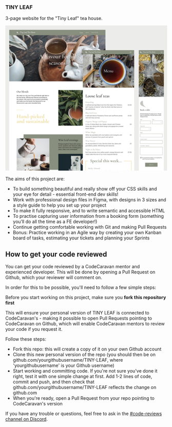 ### TINY LEAF

3-page website for the "Tiny Leaf" tea house.

![Project preview screens](./preview_3%20screens.png)

The aims of this project are:

- To build something beautiful and really show off your CSS skills and your eye for detail - essential front-end dev skills!
- Work with professional design files in Figma, with designs in 3 sizes and a style guide to help you set up your project
- To make it fully responsive, and to write semantic and accessible HTML
- To practise capturing user information from a booking form (something you’ll do all the time as a FE developer!)
- Continue getting comfortable working with Git and making Pull Requests
- Bonus: Practice working in an Agile way by creating your own Kanban board of tasks, estimating your tickets and planning your Sprints

## How to get your code reviewed

You can get your code reviewed by a CodeCaravan mentor and experienced developer. This will be done by opening a Pull Request on Github, which your reviewer will comment on.

In order for this to be possible, you'll need to follow a few simple steps:

Before you start working on this project, make sure you **fork this repository first**

This will ensure your personal version of TINY LEAF is connected to CodeCaravan's - making it possible to open Pull Requests pointing to CodeCaravan on Github, which will enable CodeCaravan mentors to review your code if you request it.

Follow these steps:

- Fork this repo: this will create a copy of it on your own Github account
- Clone this new personal version of the repo (you should then be on github.com/yourgithubusername/TINY-LEAF, where 'yourgithubusername' is your Github username)
- Start working and committing code. If you're not sure you've done it right, test it with one simple change at first. Add 1-2 lines of code, commit and push, and then check that github.com/yourgithubusername/TINY-LEAF reflects the change on github.com
- When you're ready, open a Pull Request from your repo pointing to CodeCaravan's version

If you have any trouble or questions, feel free to ask in the [#code-reviews channel on Discord](https://discord.gg/BdeBF5vz).
